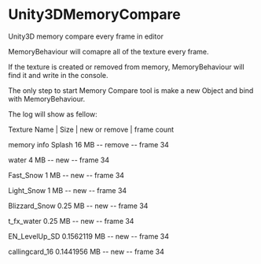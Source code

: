 # Unity3DMemoryCompare
Unity3D memory compare every frame in editor


MemoryBehaviour will comapre all of the texture every frame.

If the texture is created or removed from memory, MemoryBehaviour will find it and write in the console.

The only step to start Memory Compare tool is make a new Object and bind with MemoryBehaviour.

The log will show as fellow:

Texture Name | Size | new or remove | frame count

memory info Splash  16 MB -- remove -- frame 34

water  4 MB -- new -- frame 34

Fast_Snow  1 MB -- new -- frame 34

Light_Snow  1 MB -- new -- frame 34

Blizzard_Snow  0.25 MB -- new -- frame 34

t_fx_water  0.25 MB -- new -- frame 34

EN_LevelUp_SD  0.1562119 MB -- new -- frame 34

callingcard_16  0.1441956 MB -- new -- frame 34
